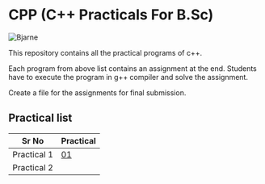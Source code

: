 # CPP (C++ Practicals For B.Sc)  

![Bjarne](https://www.azquotes.com/picture-quotes/quote-c-makes-it-easy-to-shoot-yourself-in-the-foot-c-makes-it-harder-but-when-you-do-it-blows-bjarne-stroustrup-54-50-27.jpg)

This repository contains all the practical programs of c++.  

Each program from above list contains an assignment at the end. Students have to execute the program in g++ compiler
and solve the assignment.  

Create a file for the assignments for final submission.  

## Practical list  
| Sr No |  Practical |
|-------|------------|
| Practical 1 | [01](https://github.com/pradeepubale/cpp/blob/main/01namespace.cpp) |
| Practical 2 |      |
